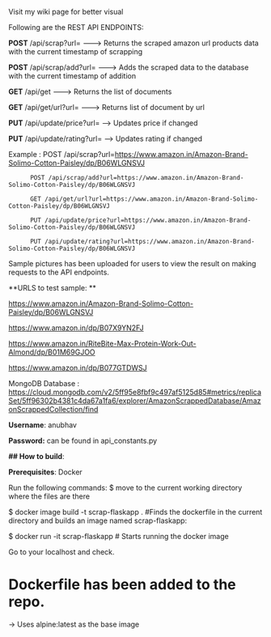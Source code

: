 Visit my wiki page for better visual

Following are the REST API ENDPOINTS:

**POST** /api/scrap?url=<url link>   ---> Returns the scraped amazon url products data with the current timestamp of scrapping

**POST** /api/scrap/add?url=<url link>    ---> Adds the scraped data to the database with the current timestamp of addition

**GET** /api/get                     ---> Returns the list of documents

**GET** /api/get/url?url=<url link>  ---> Returns list of document by url

**PUT** /api/update/price?url=<url link>  --> Updates price if changed

**PUT** /api/update/rating?url=<url link> --> Updates rating if changed


Example : POST /api/scrap?url=https://www.amazon.in/Amazon-Brand-Solimo-Cotton-Paisley/dp/B06WLGNSVJ

          POST /api/scrap/add?url=https://www.amazon.in/Amazon-Brand-Solimo-Cotton-Paisley/dp/B06WLGNSVJ

          GET /api/get/url?url=https://www.amazon.in/Amazon-Brand-Solimo-Cotton-Paisley/dp/B06WLGNSVJ

          PUT /api/update/price?url=https://www.amazon.in/Amazon-Brand-Solimo-Cotton-Paisley/dp/B06WLGNSVJ

          PUT /api/update/rating?url=https://www.amazon.in/Amazon-Brand-Solimo-Cotton-Paisley/dp/B06WLGNSVJ
          
          
Sample pictures has been uploaded for users to view the result on making requests to the API endpoints.

**URLS to test sample: **

https://www.amazon.in/Amazon-Brand-Solimo-Cotton-Paisley/dp/B06WLGNSVJ

https://www.amazon.in/dp/B07X9YN2FJ

https://www.amazon.in/RiteBite-Max-Protein-Work-Out-Almond/dp/B01M69GJOO

https://www.amazon.in/dp/B077GTDWSJ

MongoDB Database : https://cloud.mongodb.com/v2/5ff95e8fbf9c497af5125d85#metrics/replicaSet/5ff96302b4381c4da67a1fa6/explorer/AmazonScrappedDatabase/AmazonScrappedCollection/find

**Username**: anubhav

**Password:** can be found in api_constants.py

**## How to build**:

**Prerequisites**: Docker

Run the following commands:
$ move to the current working directory where the files are there

$ docker image build -t scrap-flaskapp .  #Finds the dockerfile in the current directory and builds an image named scrap-flaskapp: 

$ docker run -it scrap-flaskapp  # Starts running the docker image

Go to your localhost and check.

# Dockerfile has been added to the repo.

-> Uses alpine:latest as the base image
